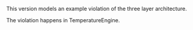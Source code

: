 This version models an example violation of the three layer architecture.

The violation happens in TemperatureEngine.